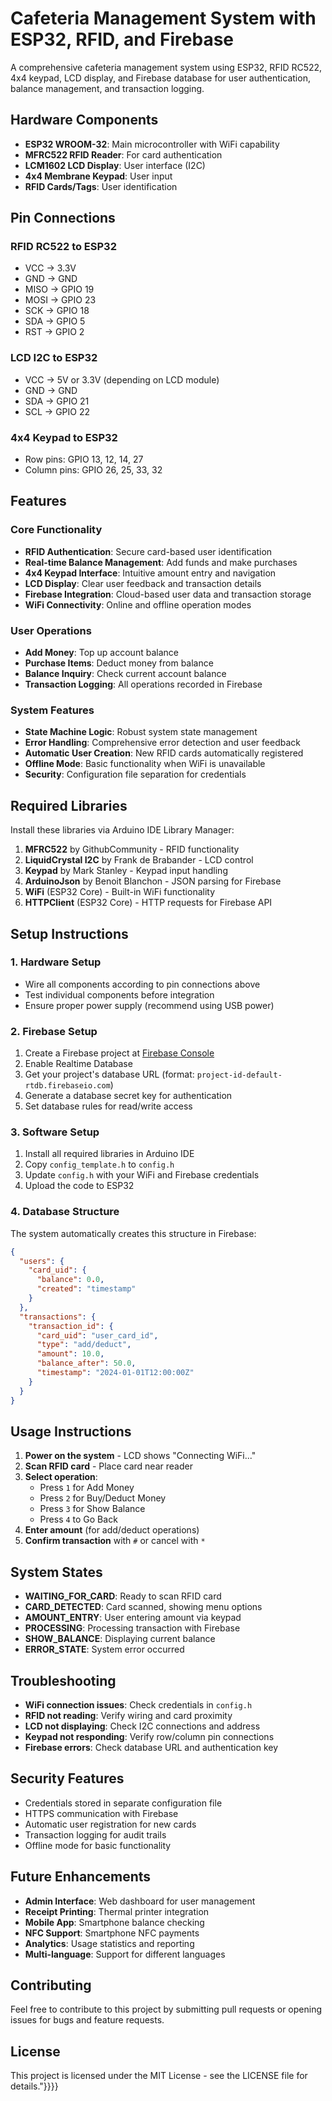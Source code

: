 # Cafeteria Management System with ESP32, RFID, and Firebase

A comprehensive cafeteria management system using ESP32, RFID RC522, 4x4 keypad, LCD display, and Firebase database for user authentication, balance management, and transaction logging.

## Hardware Components

- **ESP32 WROOM-32**: Main microcontroller with WiFi capability
- **MFRC522 RFID Reader**: For card authentication
- **LCM1602 LCD Display**: User interface (I2C)
- **4x4 Membrane Keypad**: User input
- **RFID Cards/Tags**: User identification

## Pin Connections

### RFID RC522 to ESP32
- VCC → 3.3V
- GND → GND
- MISO → GPIO 19
- MOSI → GPIO 23
- SCK → GPIO 18
- SDA → GPIO 5
- RST → GPIO 2

### LCD I2C to ESP32
- VCC → 5V or 3.3V (depending on LCD module)
- GND → GND
- SDA → GPIO 21
- SCL → GPIO 22

### 4x4 Keypad to ESP32
- Row pins: GPIO 13, 12, 14, 27
- Column pins: GPIO 26, 25, 33, 32

## Features

### Core Functionality
- **RFID Authentication**: Secure card-based user identification
- **Real-time Balance Management**: Add funds and make purchases
- **4x4 Keypad Interface**: Intuitive amount entry and navigation
- **LCD Display**: Clear user feedback and transaction details
- **Firebase Integration**: Cloud-based user data and transaction storage
- **WiFi Connectivity**: Online and offline operation modes

### User Operations
- **Add Money**: Top up account balance
- **Purchase Items**: Deduct money from balance
- **Balance Inquiry**: Check current account balance
- **Transaction Logging**: All operations recorded in Firebase

### System Features
- **State Machine Logic**: Robust system state management
- **Error Handling**: Comprehensive error detection and user feedback
- **Automatic User Creation**: New RFID cards automatically registered
- **Offline Mode**: Basic functionality when WiFi is unavailable
- **Security**: Configuration file separation for credentials

## Required Libraries

Install these libraries via Arduino IDE Library Manager:

1. **MFRC522** by GithubCommunity - RFID functionality
2. **LiquidCrystal I2C** by Frank de Brabander - LCD control  
3. **Keypad** by Mark Stanley - Keypad input handling
4. **ArduinoJson** by Benoit Blanchon - JSON parsing for Firebase
5. **WiFi** (ESP32 Core) - Built-in WiFi functionality
6. **HTTPClient** (ESP32 Core) - HTTP requests for Firebase API

## Setup Instructions

### 1. Hardware Setup
- Wire all components according to pin connections above
- Test individual components before integration
- Ensure proper power supply (recommend using USB power)

### 2. Firebase Setup
1. Create a Firebase project at [Firebase Console](https://console.firebase.google.com/)
2. Enable Realtime Database
3. Get your project's database URL (format: `project-id-default-rtdb.firebaseio.com`)
4. Generate a database secret key for authentication
5. Set database rules for read/write access

### 3. Software Setup
1. Install all required libraries in Arduino IDE
2. Copy `config_template.h` to `config.h`
3. Update `config.h` with your WiFi and Firebase credentials
4. Upload the code to ESP32

### 4. Database Structure
The system automatically creates this structure in Firebase:
```json
{
  "users": {
    "card_uid": {
      "balance": 0.0,
      "created": "timestamp"
    }
  },
  "transactions": {
    "transaction_id": {
      "card_uid": "user_card_id",
      "type": "add/deduct",
      "amount": 10.0,
      "balance_after": 50.0,
      "timestamp": "2024-01-01T12:00:00Z"
    }
  }
}
```

## Usage Instructions

1. **Power on the system** - LCD shows "Connecting WiFi..."
2. **Scan RFID card** - Place card near reader
3. **Select operation**:
   - Press `1` for Add Money
   - Press `2` for Buy/Deduct Money
   - Press `3` for Show Balance
   - Press `4` to Go Back
4. **Enter amount** (for add/deduct operations)
5. **Confirm transaction** with `#` or cancel with `*`

## System States

- **WAITING_FOR_CARD**: Ready to scan RFID card
- **CARD_DETECTED**: Card scanned, showing menu options
- **AMOUNT_ENTRY**: User entering amount via keypad
- **PROCESSING**: Processing transaction with Firebase
- **SHOW_BALANCE**: Displaying current balance
- **ERROR_STATE**: System error occurred

## Troubleshooting

- **WiFi connection issues**: Check credentials in `config.h`
- **RFID not reading**: Verify wiring and card proximity
- **LCD not displaying**: Check I2C connections and address
- **Keypad not responding**: Verify row/column pin connections
- **Firebase errors**: Check database URL and authentication key

## Security Features

- Credentials stored in separate configuration file
- HTTPS communication with Firebase
- Automatic user registration for new cards
- Transaction logging for audit trails
- Offline mode for basic functionality

## Future Enhancements

- **Admin Interface**: Web dashboard for user management
- **Receipt Printing**: Thermal printer integration
- **Mobile App**: Smartphone balance checking
- **NFC Support**: Smartphone NFC payments
- **Analytics**: Usage statistics and reporting
- **Multi-language**: Support for different languages

## Contributing

Feel free to contribute to this project by submitting pull requests or opening issues for bugs and feature requests.

## License

This project is licensed under the MIT License - see the LICENSE file for details."}}}}